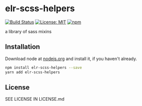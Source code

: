 # elr-scss-helpers

[![Build Status](https://travis-ci.org/Beth3346/elr-scss-helpers.svg?branch=master)](https://travis-ci.org/Beth3346/elr-scss-helpers)
[![License: MIT](https://img.shields.io/badge/License-MIT-yellow.svg)](https://opensource.org/licenses/MIT)
[![npm](https://img.shields.io/npm/dm/elr-scss-helpers.svg?style=flat)](https://npmjs.com/package/elr-scss-helpers)

a library of sass mixins

## Installation

Download node at [nodejs.org](http://nodejs.org) and install it, if you haven't already.

```sh
npm install elr-scss-helpers --save
yarn add elr-scss-helpers
```

## License

SEE LICENSE IN LICENSE.md
